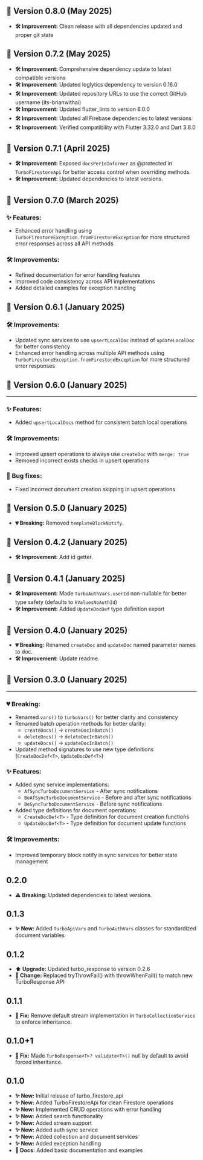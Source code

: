 ## 🚀 Version 0.8.0 (May 2025)

* **🛠️ Improvement:** Clean release with all dependencies updated and proper git state

## 🚀 Version 0.7.2 (May 2025)

* **🛠️ Improvement:** Comprehensive dependency update to latest compatible versions
* **🛠️ Improvement:** Updated loglytics dependency to version 0.16.0
* **🛠️ Improvement:** Updated repository URLs to use the correct GitHub username (its-brianwithai)
* **🛠️ Improvement:** Updated flutter_lints to version 6.0.0
* **🛠️ Improvement:** Updated all Firebase dependencies to latest versions
* **🛠️ Improvement:** Verified compatibility with Flutter 3.32.0 and Dart 3.8.0

## 🚀 Version 0.7.1 (April 2025)

* **🛠️ Improvement:** Exposed `docsPerIdInformer` as @protected in `TurboFirestoreApi` for better access control when overriding methods.
* **🛠️ Improvement:** Updated dependencies to latest versions.

## 🚀 Version 0.7.0 (March 2025)

### ✨ Features:
* Enhanced error handling using `TurboFirestoreException.fromFirestoreException` for more structured error responses across all API methods

### 🛠️ Improvements:
* Refined documentation for error handling features 
* Improved code consistency across API implementations
* Added detailed examples for exception handling

## 🚀 Version 0.6.1 (January 2025)

### 🛠️ Improvements:
* Updated sync services to use `upsertLocalDoc` instead of `updateLocalDoc` for better consistency
* Enhanced error handling across multiple API methods using `TurboFirestoreException.fromFirestoreException` for more structured error responses

## 🚀 Version 0.6.0 (January 2025)
---
### ✨ Features:
* Added `upsertLocalDocs` method for consistent batch local operations

### 🛠️ Improvements:
* Improved upsert operations to always use `createDoc` with `merge: true`
* Removed incorrect exists checks in upsert operations

### 🐛 Bug fixes:
* Fixed incorrect document creation skipping in upsert operations

## 🚀 Version 0.5.0 (January 2025)

* **💔 Breaking:** Removed `templateBlockNotify`.

## 🚀 Version 0.4.2 (January 2025)

* **🛠️ Improvement:** Add id getter.

## 🚀 Version 0.4.1 (January 2025)

* **🛠️ Improvement:** Made `TurboAuthVars.userId` non-nullable for better type safety (defaults to `kValuesNoAuthId`)
* **🛠️ Improvement:** Added `UpdateDocDef` type definition export

## 🚀 Version 0.4.0 (January 2025)

* **💔 Breaking:** Renamed `createDoc` and `updateDoc` named parameter names to doc.
* **🛠️ Improvement:** Update readme.

## 🚀 Version 0.3.0 (January 2025)
---
### 💔 Breaking:
* Renamed `vars()` to `turboVars()` for better clarity and consistency
* Renamed batch operation methods for better clarity:
    * `createDocs()` -> `createDocInBatch()`
    * `deleteDocs()` -> `deleteDocInBatch()`
    * `updateDocs()` -> `updateDocInBatch()`
* Updated method signatures to use new type definitions (`CreateDocDef<T>`, `UpdateDocDef<T>`)

### ✨ Features:
* Added sync service implementations:
    * `AfSyncTurboDocumentService` - After sync notifications
    * `BeAfSyncTurboDocumentService` - Before and after sync notifications
    * `BeSyncTurboDocumentService` - Before sync notifications
* Added type definitions for document operations:
    * `CreateDocDef<T>` - Type definition for document creation functions
    * `UpdateDocDef<T>` - Type definition for document update functions

### 🛠️ Improvements:
* Improved temporary block notify in sync services for better state management

## 0.2.0

* **⚠️ Breaking:** Updated dependencies to latest versions.

## 0.1.3

* **✨ New:** Added `TurboApiVars` and `TurboAuthVars` classes for standardized document variables

## 0.1.2

* **⬆️ Upgrade:** Updated turbo_response to version 0.2.6
* **🔄 Change:** Replaced tryThrowFail() with throwWhenFail() to match new TurboResponse API

## 0.1.1

* **🐛 Fix:** Remove default stream implementation in `TurboCollectionService` to enforce inheritance.

## 0.1.0+1

* **🐛 Fix:** Made `TurboResponse<T>? validate<T>()` null by default to avoid forced inheritance. 

## 0.1.0

* **✨ New:** Initial release of turbo_firestore_api
* **✨ New:** Added TurboFirestoreApi for clean Firestore operations
* **✨ New:** Implemented CRUD operations with error handling
* **✨ New:** Added search functionality
* **✨ New:** Added stream support
* **✨ New:** Added auth sync service
* **✨ New:** Added collection and document services
* **✨ New:** Added exception handling
* **📝 Docs:** Added basic documentation and examples
